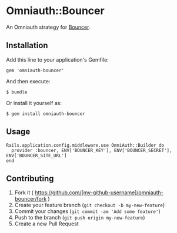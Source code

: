# Omniauth::Bouncer

An Omniauth strategy for [Bouncer](https://github.com/sourdoughlabs/bouncer).

## Installation

Add this line to your application's Gemfile:

    gem 'omniauth-bouncer'

And then execute:

    $ bundle

Or install it yourself as:

    $ gem install omniauth-bouncer

## Usage

    Rails.application.config.middleware.use OmniAuth::Builder do
      provider :bouncer, ENV['BOUNCER_KEY'], ENV['BOUNCER_SECRET'], ENV['BOUNCER_SITE_URL']
    end

## Contributing

1. Fork it ( https://github.com/[my-github-username]/omniauth-bouncer/fork )
2. Create your feature branch (`git checkout -b my-new-feature`)
3. Commit your changes (`git commit -am 'Add some feature'`)
4. Push to the branch (`git push origin my-new-feature`)
5. Create a new Pull Request
